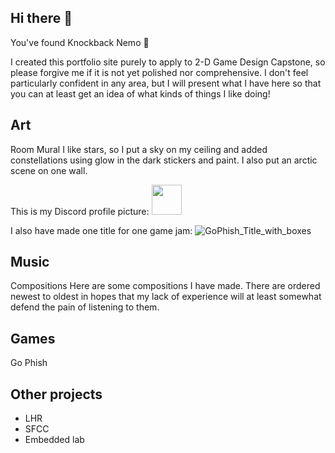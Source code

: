 ## Hi there 👋

You've found Knockback Nemo 🐠

I created this portfolio site purely to apply to 2-D Game Design Capstone, so please forgive me if it is not yet polished nor comprehensive. I don't feel particularly confident in any area, but I will present what I have here so that you can at least get an idea of what kinds of things I like doing!

## Art
Room Mural
I like stars, so I put a sky on my ceiling and added constellations using glow in the dark stickers and paint. I also put an arctic scene on one wall.

This is my Discord profile picture:
<img src="https://github.com/user-attachments/assets/8c2f1397-06e3-41ae-a5d8-fa00109ac404" width="48">

I also have made one title for one game jam:
![GoPhish_Title_with_boxes](https://github.com/user-attachments/assets/290a8357-3156-43cb-9d15-62a44e6004bb)

## Music
Compositions
Here are some compositions I have made. There are ordered newest to oldest in hopes that my lack of experience will at least somewhat defend the pain of listening to them.


## Games
Go Phish


## Other projects
- LHR
- SFCC
- Embedded lab
<!--
**KnockbackNemo/KnockbackNemo** is a ✨ _special_ ✨ repository because its `README.md` (this file) appears on your GitHub profile.

Here are some ideas to get you started:

- 🔭 I’m currently working on ...
- 🌱 I’m currently learning ...
- 👯 I’m looking to collaborate on ...
- 🤔 I’m looking for help with ...
- 💬 Ask me about ...
- 📫 How to reach me: ...
- 😄 Pronouns: ...
- ⚡ Fun fact: ...
-->
